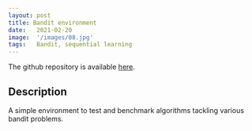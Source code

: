 ```yaml
---
layout: post
title: Bandit environment
date:   2021-02-20
image:  '/images/08.jpg'
tags:   Bandit, sequential learning
---
```


The github repository is available [here](https://github.com/fabienpesquerel/MCMC).

## Description

A simple environment to test and benchmark algorithms tackling various bandit problems.

